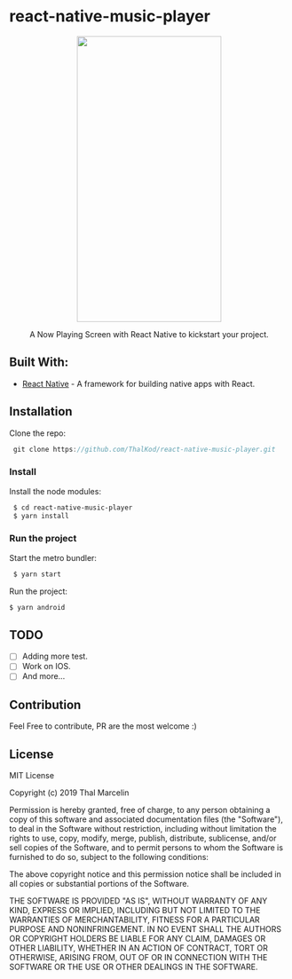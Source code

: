# react-native-music-player
<p align="center">
  <img width="260" height="515" src="demo.gif">
  <p align="center">
      A Now Playing Screen with React Native to kickstart your project.
  </p>
</p>

## Built With:
* [React Native](https://facebook.github.io/react-native/) - A framework for building native apps with React.

## Installation

Clone the repo:
```js
 git clone https://github.com/ThalKod/react-native-music-player.git
```
 ### Install
 
 Install the node modules:
 
 ```bash
  $ cd react-native-music-player
  $ yarn install
 ```
 ### Run the project

 Start the metro bundler:
 
 ```bash
  $ yarn start
 ```
  Run the project:
  ```bash
  $ yarn android
 ```

## TODO
- [ ] Adding more test.
- [ ] Work on IOS.
- [ ] And more... 

## Contribution

Feel Free to contribute, PR are the most welcome :)

## License

MIT License

Copyright (c) 2019 Thal Marcelin

Permission is hereby granted, free of charge, to any person obtaining a copy
of this software and associated documentation files (the "Software"), to deal
in the Software without restriction, including without limitation the rights
to use, copy, modify, merge, publish, distribute, sublicense, and/or sell
copies of the Software, and to permit persons to whom the Software is
furnished to do so, subject to the following conditions:

The above copyright notice and this permission notice shall be included in all
copies or substantial portions of the Software.

THE SOFTWARE IS PROVIDED "AS IS", WITHOUT WARRANTY OF ANY KIND, EXPRESS OR
IMPLIED, INCLUDING BUT NOT LIMITED TO THE WARRANTIES OF MERCHANTABILITY,
FITNESS FOR A PARTICULAR PURPOSE AND NONINFRINGEMENT. IN NO EVENT SHALL THE
AUTHORS OR COPYRIGHT HOLDERS BE LIABLE FOR ANY CLAIM, DAMAGES OR OTHER
LIABILITY, WHETHER IN AN ACTION OF CONTRACT, TORT OR OTHERWISE, ARISING FROM,
OUT OF OR IN CONNECTION WITH THE SOFTWARE OR THE USE OR OTHER DEALINGS IN THE
SOFTWARE.
